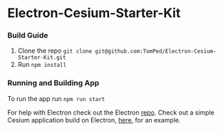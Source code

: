 # Electron-Cesium-Starter-Kit

### Build Guide
1. Clone the repo `git clone git@github.com:TomPed/Electron-Cesium-Starter-Kit.git`
2. Run `npm install`

### Running and Building App

To run the app run `npm run start`

For help with Electron check out the Electron [repo](https://github.com/atom/electron). Check out a simple Cesium application build on Electron, [here](https://github.com/TomPed/Cesium-Editor), for an example.
